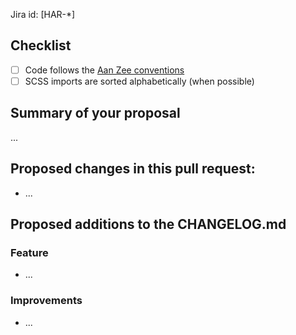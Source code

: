 Jira id: [HAR-*]

## Checklist
- [ ] Code follows the [Aan Zee conventions](https://github.com/aanzee/conventions)
- [ ] SCSS imports are sorted alphabetically (when possible)

## Summary of your proposal

...

## Proposed changes in this pull request:

* ...

## Proposed additions to the CHANGELOG.md

### Feature

* ...

### Improvements

* ...